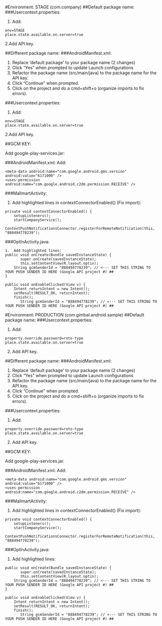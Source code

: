 #Environment: STAGE (com.company)
##Default package name:
###Usercontext.properties:
1.	Add:
```
env=STAGE
place.state.available.on.server=true
```

2.Add API key.


##Different package name:
###AndroidManifest.xml:
1.	Replace ‘default package' to your package name (2 changes)
2.	Click “Yes” when prompted to update Launch configurations
3.	Refactor the package name (src/main/java) to the package name for the API key.
4.	Click “Continue” when prompted.
5.	Click on the project and do a cmd+shift+o (organize imports to fix errors).

###Usercontext.properties:
1.	Add:
```
env=STAGE
place.state.available.on.server=true
````

2.Add API key.

##GCM KEY:

Add google-play-services.jar: 

###AndroidManifest.xml:
Add: 
```
<meta-data android:name="com.google.android.gms.version" android:value="6171000" />
<uses-permission android:name="com.google.android.c2dm.permission.RECEIVE" />
```

###MallmartActivity:
1. Add highlighted lines in contextConnectorEnabled() (Fix import):
```
private void contextConnectorEnabled() {
    setupListeners();
    startCompanyService();
    ContextPushNotificationsConnector.registerForRemoteNotification(this, "888494778239");
```

###OptInActivity.java:
```
1.	Add highlighted lines:
public void onCreate(Bundle savedInstanceState) {
       super.onCreate(savedInstanceState);
       this.setContentView(R.layout.optin);
    String gcmSenderId = "888494778239"; // <--- SET THIS STRING TO YOUR PUSH SENDER ID HERE (Google API project #) ##
}
```

```
public void onEnableClicked(View v) {
    Intent returnIntent = new Intent();
    setResult(RESULT_OK, returnIntent);
    finish();
       String gcmSenderId = "888494778239"; // <--- SET THIS STRING TO YOUR PUSH SENDER ID HERE (Google API project #) ##
```

#Environment: PRODUCTION (com.gimbal.android.sample)
##Default package name:
###Usercontext.properties:
1.	Add:
```
property.override.password=roto-type
place.state.available.on.server=true
```

2.	Add API key.

##Different package name:
###AndroidManifest.xml:
1.	Replace ‘default package' to your package name (2 changes)
2.	Click “Yes” when prompted to update Launch configurations
3.	Refactor the package name (src/main/java) to the package name for the API key.
4.	Click “Continue” when prompted.
5.	Click on the project and do a cmd+shift+o (organize imports to fix errors).

###Usercontext.properties:
1.	Add:
```
property.override.password=roto-type
place.state.available.on.server=true
```

2.	Add API key.

##GCM KEY:

Add google-play-services.jar.

###AndroidManifest.xml:
Add: 
```
<meta-data android:name="com.google.android.gms.version" android:value="6171000" />
<uses-permission android:name="com.google.android.c2dm.permission.RECEIVE" />
```

###MallmartActivity:
1.	Add highlighted lines in contextConnectorEnabled() (Fix import):
```
private void contextConnectorEnabled() {
    setupListeners();
    startCompanyService();
    ContextPushNotificationsConnector.registerForRemoteNotification(this, "888494778239");
```
###OptInActivity.java:
1.	Add highlighted lines:
```
public void onCreate(Bundle savedInstanceState) {
       super.onCreate(savedInstanceState);
       this.setContentView(R.layout.optin);
    String gcmSenderId = "888494778239"; // <--- SET THIS STRING TO YOUR PUSH SENDER ID HERE (Google API project #) ##
}

public void onEnableClicked(View v) {
    Intent returnIntent = new Intent();
    setResult(RESULT_OK, returnIntent);
    finish();
       String gcmSenderId = "888494778239"; // <--- SET THIS STRING TO YOUR PUSH SENDER ID HERE (Google API project #) ##
```
